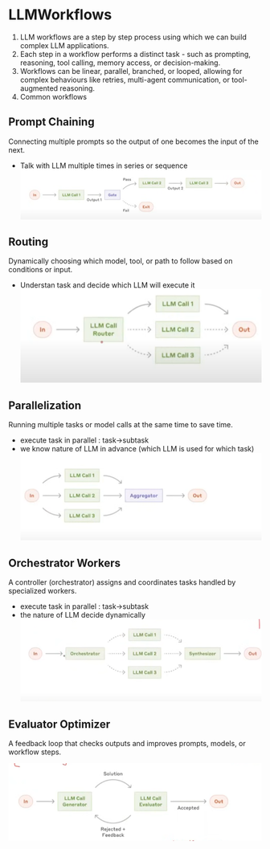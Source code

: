 # LLMWorkflows
1. LLM workflows are a step by step process using which we can build complex LLM applications.
2. Each step in a workflow performs a distinct task - such as prompting, reasoning, tool calling, memory access, or decision-making.
3. Workflows can be linear, parallel, branched, or looped, allowing for complex behaviours like retries, multi-agent communication, or tool-augmented reasoning.
4. Common workflows

## Prompt Chaining
Connecting multiple prompts so the output of one becomes the input of the next.
 - Talk with LLM multiple times in series or sequence
 ![alt text](image.png)

 ## Routing
 Dynamically choosing which model, tool, or path to follow based on conditions or input.
- Understan task and decide which LLM will execute it
 ![alt text](image-1.png)

## Parallelization
Running multiple tasks or model calls at the same time to save time.
- execute task in parallel : task->subtask
- we know nature of LLM in advance (which LLM is used for which task)
![alt text](image-2.png)

## Orchestrator Workers
A controller (orchestrator) assigns and coordinates tasks handled by specialized workers.
- execute task in parallel : task->subtask
- the nature of LLM decide dynamically 
![alt text](image-3.png)

## Evaluator Optimizer
A feedback loop that checks outputs and improves prompts, models, or workflow steps.

![alt text](image-4.png)
